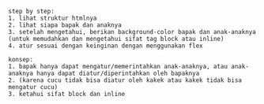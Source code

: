     step by step:
    1. lihat struktur htmlnya
    2. lihat siapa bapak dan anaknya
    3. setelah mengetahui, berikan background-color bapak dan anak-anaknya (untuk memudahkan dan mengetahui sifat tag block atau inline)
    4. atur sesuai dengan keinginan dengan menggunakan flex

    konsep:
    1. bapak hanya dapat mengatur/memerintahkan anak-anaknya, atau anak-anaknya hanya dapat diatur/diperintahkan oleh bapaknya
    2. (karena cucu tidak bisa diatur oleh kakek atau kakek tidak bisa mengatur cucu)
    3. ketahui sifat block dan inline